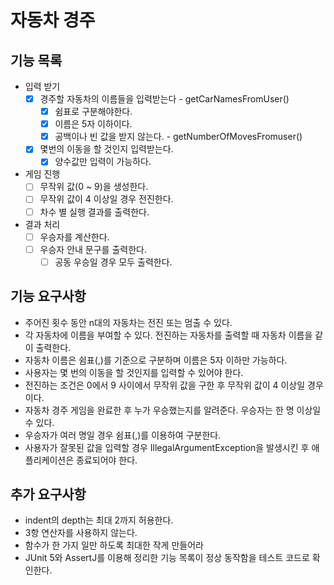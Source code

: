 # 자동차 경주

## 기능 목록

- 입력 받기
  - [x] 경주할 자동차의 이름들을 입력받는다 - getCarNamesFromUser()
    - [x] 쉼표로 구분해야한다.
    - [x] 이름은 5자 이하이다.
    - [x] 공백이나 빈 값을 받지 않는다. - getNumberOfMovesFromuser()
  - [x] 몇번의 이동을 할 것인지 입력받는다.
    - [x] 양수값만 입력이 가능하다.
- 게임 진행
  - [ ] 무작위 값(0 ~ 9)을 생성한다.
  - [ ] 무작위 값이 4 이상일 경우 전진한다.
  - [ ] 차수 별 실행 결과를 출력한다.
- 결과 처리
  - [ ] 우승자를 계산한다.
  - [ ] 우승자 안내 문구를 출력한다.
    - [ ] 공동 우승일 경우 모두 출력한다.

## 기능 요구사항
- 주어진 횟수 동안 n대의 자동차는 전진 또는 멈출 수 있다.
- 각 자동차에 이름을 부여할 수 있다. 전진하는 자동차를 출력할 때 자동차 이름을 같이 출력한다.
- 자동차 이름은 쉼표(,)를 기준으로 구분하며 이름은 5자 이하만 가능하다.
- 사용자는 몇 번의 이동을 할 것인지를 입력할 수 있어야 한다.
- 전진하는 조건은 0에서 9 사이에서 무작위 값을 구한 후 무작위 값이 4 이상일 경우이다.
- 자동차 경주 게임을 완료한 후 누가 우승했는지를 알려준다. 우승자는 한 명 이상일 수 있다.
- 우승자가 여러 명일 경우 쉼표(,)를 이용하여 구분한다.
- 사용자가 잘못된 값을 입력할 경우 IllegalArgumentException을 발생시킨 후 애플리케이션은 종료되어야 한다.

## 추가 요구사항
- indent의 depth는 최대 2까지 허용한다.
- 3항 연산자를 사용하지 않는다.
- 함수가 한 가지 일만 하도록 최대한 작게 만들어라
- JUnit 5와 AssertJ를 이용해 정리한 기능 목록이 정상 동작함을 테스트 코드로 확인한다.